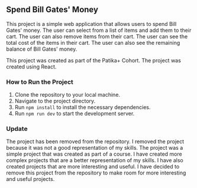 ## Spend Bill Gates' Money

This project is a simple web application that allows users to spend Bill Gates' money. The user can select from a list of items and add them to their cart. The user can also remove items from their cart. The user can see the total cost of the items in their cart. The user can also see the remaining balance of Bill Gates' money.

This project was created as part of the Patika+ Cohort. The project was created using React.

### How to Run the Project

1. Clone the repository to your local machine.
2. Navigate to the project directory.
3. Run `npm install` to install the necessary dependencies.
4. Run `npm run dev` to start the development server.

### Update

The project has been removed from the repository. I removed the project because it was not a good representation of my skills. The project was a simple project that was created as part of a course. I have created more complex projects that are a better representation of my skills. I have also created projects that are more interesting and useful. I have decided to remove this project from the repository to make room for more interesting and useful projects.